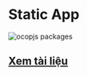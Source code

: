 # Static App

![ocopjs packages](https://docs.ocopee.com/img/ocopjs-diagram.svg)

## [Xem tài liệu](https://docs.ocopee.com/docs/ocopjs/references/app-static)
